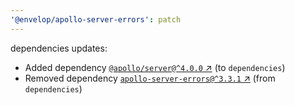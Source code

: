 ```yaml
---
'@envelop/apollo-server-errors': patch
---
```


dependencies updates:

- Added dependency
  [`@apollo/server@^4.0.0` ↗︎](https://www.npmjs.com/package/@apollo/server/v/4.0.0) (to
  `dependencies`)
- Removed dependency
  [`apollo-server-errors@^3.3.1` ↗︎](https://www.npmjs.com/package/apollo-server-errors/v/3.3.1)
  (from `dependencies`)
